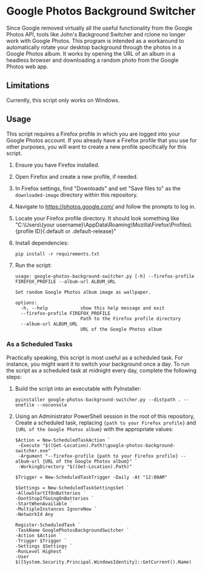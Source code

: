 # Google Photos Background Switcher

Since Google removed virtually all the useful functionality from the Google Photos API, tools like John's Background
Switcher and rclone no longer work with Google Photos. This program is intended as a workaround to automatically rotate
your desktop background through the photos in a Google Photos album. It works by opening the URL of an album in a
headless browser and downloading a random photo from the Google Photos web app.

## Limitations

Currently, this script only works on Windows.

## Usage

This script requires a Firefox profile in which you are logged into your Google Photos account. If you already have a
Firefox profile that you use for other purposes, you will want to create a new profile specifically for this script.

1. Ensure you have Firefox installed.
2. Open Firefox and create a new profile, if needed.
3. In Firefox settings, find "Downloads" and set "Save files to" as the `downloaded-image` directory within this repository.
4. Navigate to https://photos.google.com/ and follow the prompts to log in.
5. Locate your Firefox profile directory. It should look something like "C:\Users\\{your
   username}\AppData\Roaming\Mozilla\Firefox\Profiles\\{profile ID}{.default or .default-release}"
6. Install dependencies:

   ```
   pip install -r requirements.txt
   ```

7. Run the script:
   ```
   usage: google-photos-background-switcher.py [-h] --firefox-profile FIREFOX_PROFILE --album-url ALBUM_URL
                                
   Set random Google Photos album image as wallpaper.
   
   options:
     -h, --help            show this help message and exit
     --firefox-profile FIREFOX_PROFILE
                           Path to the Firefox profile directory
     --album-url ALBUM_URL
                           URL of the Google Photos album
   ```

### As a Scheduled Tasks

Practically speaking, this script is most useful as a scheduled task. For instance, you might want it to switch your
background once a day. To run the script as a scheduled task at midnight every day, complete the following steps:

1. Build the script into an executable with PyInstaller:

    ```
   pyinstaller google-photos-background-switcher.py --distpath . --onefile --noconsole
   ```

2. Using an Administrator PowerShell session in the root of this repository, Create a scheduled task, replacing
   `{path to your Firefox profile}` and `{URL of the Google Photos album}` with the appropriate values:

   ```
   $Action = New-ScheduledTaskAction `
    -Execute "$((Get-Location).Path)\google-photos-background-switcher.exe" `
    -Argument "--firefox-profile {path to your Firefox profile} --album-url {URL of the Google Photos album}" `
    -WorkingDirectory "$((Get-Location).Path)"

   $Trigger = New-ScheduledTaskTrigger -Daily -At "12:00AM"
   
   $Settings = New-ScheduledTaskSettingsSet `
   -AllowStartIfOnBatteries `
   -DontStopIfGoingOnBatteries `
   -StartWhenAvailable `
   -MultipleInstances IgnoreNew `
   -NetworkId Any
   
   Register-ScheduledTask `
   -TaskName GooglePhotosBackgroundSwitcher `
   -Action $Action `
   -Trigger $Trigger `
   -Settings $Settings `
   -RunLevel Highest `
   -User $([System.Security.Principal.WindowsIdentity]::GetCurrent().Name)
   ```
